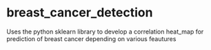 # breast_cancer_detection
Uses the python sklearn library to develop a correlation heat_map for prediction of breast cancer depending on various feautures
